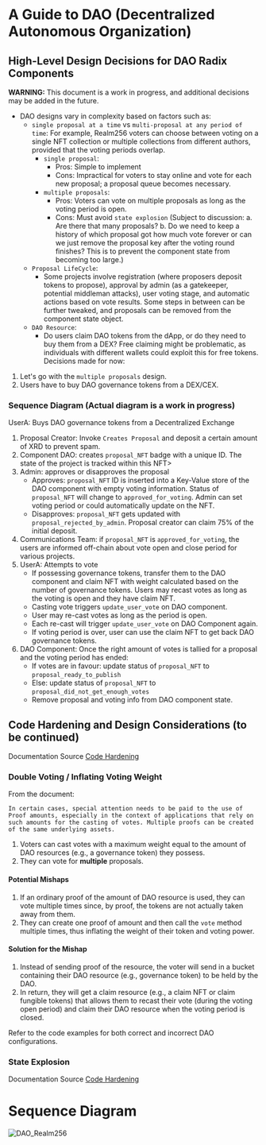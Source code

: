 # A Guide to DAO (Decentralized Autonomous Organization)

## High-Level Design Decisions for DAO Radix Components
**WARNING:** This document is a work in progress, and additional decisions may be added in the future.

- DAO designs vary in complexity based on factors such as:
  - `single proposal at a time` vs `multi-proposal at any period of time`: For example, Realm256 voters can choose between voting on a single NFT collection or multiple collections from different authors, provided that the voting periods overlap.
    - `single proposal`:
      - Pros: Simple to implement
      - Cons: Impractical for voters to stay online and vote for each new proposal; a proposal queue becomes necessary.
    - `multiple proposals`:
      - Pros: Voters can vote on multiple proposals as long as the voting period is open.
      - Cons: Must avoid `state explosion` (Subject to discussion: a. Are there that many proposals? b. Do we need to keep a history of which proposal got how much vote forever or can we just remove the proposal key after the voting round finishes? This is to prevent the component state from becoming too large.)
  - `Proposal LifeCycle`:
    - Some projects involve registration (where proposers deposit tokens to propose), approval by admin (as a gatekeeper, potential middleman attacks), user voting stage, and automatic actions based on vote results. Some steps in between can be further tweaked, and proposals can be removed from the component state object.
  - `DAO Resource`:
    - Do users claim DAO tokens from the dApp, or do they need to buy them from a DEX? Free claiming might be problematic, as individuals with different wallets could exploit this for free tokens.
Decisions made for now:

1. Let's go with the `multiple proposals` design.
2. Users have to buy DAO governance tokens from a DEX/CEX.

### Sequence Diagram (Actual diagram is a work in progress)
UserA: Buys DAO governance tokens from a Decentralized Exchange


1. Proposal Creator: Invoke `Creates Proposal` and deposit a certain amount of XRD to prevent spam.
2. Component DAO: creates `proposal_NFT` badge with a unique ID. The state of the project is tracked within this NFT>
3. Admin: approves or disapproves the proposal
    - Approves: `proposal_NFT` ID is inserted into a Key-Value store of the DAO component with empty voting information. Status of `proposal_NFT` will change to `approved_for_voting`. Admin can set voting period or could automatically update on the NFT.
    - Disapproves: `proposal_NFT` gets updated with `proposal_rejected_by_admin`. Proposal creator can claim 75% of the initial deposit.
4. Communications Team: if `proposal_NFT` is `approved_for_voting`, the users are informed off-chain about vote open and close period for various projects.
5. UserA: Attempts to vote
    - If possessing governance tokens, transfer them to the DAO component and claim NFT with weight calculated based on the number of governance tokens. Users may recast votes as long as the voting is open and they have claim NFT.
    - Casting vote triggers `update_user_vote` on DAO component.
    - User may re-cast votes as long as the period is open.
    - Each re-cast will trigger `update_user_vote` on DAO Component again.
    - If voting period is over, user can use the claim NFT to get back DAO governance tokens.
6. DAO Component: Once the right amount of votes is tallied for a proposal and the voting period has ended:
    - If votes are in favour: update status of `proposal_NFT` to `proposal_ready_to_publish`
    - Else: update status of `proposal_NFT` to `proposal_did_not_get_enough_votes`
    - Remove proposal and voting info from DAO component state.

## Code Hardening and Design Considerations (to be continued)

Documentation Source [Code Hardening](https://docs.radixdlt.com/docs/code-hardening)

### Double Voting / Inflating Voting Weight
From the document:

```
In certain cases, special attention needs to be paid to the use of Proof amounts, especially in the context of applications that rely on such amounts for the casting of votes. Multiple proofs can be created of the same underlying assets.
```

1. Voters can cast votes with a maximum weight equal to the amount of DAO resources (e.g., a governance token) they possess.
2. They can vote for **multiple** proposals.

#### Potential Mishaps

1. If an ordinary proof of the amount of DAO resource is used, they can vote multiple times since, by proof, the tokens are not actually taken away from them.
2. They can create one proof of amount and then call the `vote` method multiple times, thus inflating the weight of their token and voting power.

#### Solution for the Mishap

1. Instead of sending proof of the resource, the voter will send in a bucket containing their DAO resource (e.g., governance token) to be held by the DAO.
2. In return, they will get a claim resource (e.g., a claim NFT or claim fungible tokens) that allows them to recast their vote (during the voting open period) and claim their DAO resource when the voting period is closed.

Refer to the code examples for both correct and incorrect DAO configurations.

### State Explosion

Documentation Source [Code Hardening](https://docs.radixdlt.com/docs/code-hardening)

# Sequence Diagram
![DAO_Realm256](https://github.com/pprogrammingg/real256-bak/assets/29218920/cbace362-d976-4f0f-a986-eacb1c44b300)
